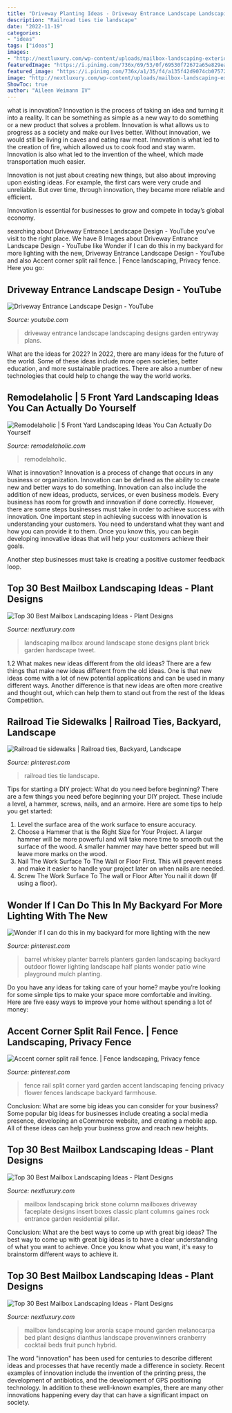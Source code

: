 ```yaml
---
title: "Driveway Planting Ideas - Driveway Entrance Landscape Landscaping Designs Garden Entryway Plans"
description: "Railroad ties tie landscape"
date: "2022-11-19"
categories:
- "ideas"
tags: ["ideas"]
images:
- "http://nextluxury.com/wp-content/uploads/mailbox-landscaping-exterior-ideas.jpg"
featuredImage: "https://i.pinimg.com/736x/69/53/0f/69530f72672a65e829ea04ece7c46e58--yard-fencing-split-rail-fence.jpg"
featured_image: "https://i.pinimg.com/736x/a1/35/f4/a135f42d9074cb0757233a1232ee5162.jpg"
image: "http://nextluxury.com/wp-content/uploads/mailbox-landscaping-exterior-ideas.jpg"
ShowToc: true
author: "Aileen Weimann IV"
---
```



what is innovation?
Innovation is the process of taking an idea and turning it into a reality. It can be something as simple as a new way to do something or a new product that solves a problem. Innovation is what allows us to progress as a society and make our lives better.
Without innovation, we would still be living in caves and eating raw meat. Innovation is what led to the creation of fire, which allowed us to cook food and stay warm. Innovation is also what led to the invention of the wheel, which made transportation much easier.

Innovation is not just about creating new things, but also about improving upon existing ideas. For example, the first cars were very crude and unreliable. But over time, through innovation, they became more reliable and efficient.

Innovation is essential for businesses to grow and compete in today’s global economy.

	

		
searching about Driveway Entrance Landscape Design - YouTube you've visit to the right place. We have 8 Images about Driveway Entrance Landscape Design - YouTube like Wonder if I can do this in my backyard for more lighting with the new, Driveway Entrance Landscape Design - YouTube and also Accent corner split rail fence. | Fence landscaping, Privacy fence. Here you go:
		
    
## Driveway Entrance Landscape Design - YouTube

<img loading=lazy src="https://i.ytimg.com/vi/_Kp54x20la4/maxresdefault.jpg" onerror="this.onerror=null;this.src='https://tse4.mm.bing.net/th?id=OIP.iAnzm5rHSiHP2sQdG4EndAHaEK&amp;pid=15.1';" alt="Driveway Entrance Landscape Design - YouTube">

_Source: youtube.com_

>driveway entrance landscape landscaping designs garden entryway plans. 

	

What are the ideas for 2022?
In 2022, there are many ideas for the future of the world. Some of these ideas include more open societies, better education, and more sustainable practices. There are also a number of new technologies that could help to change the way the world works.

    
## Remodelaholic | 5 Front Yard Landscaping Ideas You Can Actually Do Yourself

<img loading=lazy src="https://i1.wp.com/remodelaholic.com/wp-content/uploads/2015/04/5-Front-Yard-Landscaping-Ideas-via-tipsaholic.com_.jpg?resize=500%2C747&amp;ssl=1" onerror="this.onerror=null;this.src='https://tse4.mm.bing.net/th?id=OIP.WXORiBUKV1VUY6mlyfR5eAHaLE&amp;pid=15.1';" alt="Remodelaholic | 5 Front Yard Landscaping Ideas You Can Actually Do Yourself">

_Source: remodelaholic.com_

>remodelaholic. 

	

What is innovation?
Innovation is a process of change that occurs in any business or organization. Innovation can be defined as the ability to create new and better ways to do something. Innovation can also include the addition of new ideas, products, services, or even business models. Every business has room for growth and innovation if done correctly. However, there are some steps businesses must take in order to achieve success with innovation.
One important step in achieving success with innovation is understanding your customers. You need to understand what they want and how you can provide it to them. Once you know this, you can begin developing innovative ideas that will help your customers achieve their goals.

Another step businesses must take is creating a positive customer feedback loop.

    
## Top 30 Best Mailbox Landscaping Ideas - Plant Designs

<img loading=lazy src="http://nextluxury.com/wp-content/uploads/paver-stone-mailbox-landscaping-ideas.jpg" onerror="this.onerror=null;this.src='https://tse2.mm.bing.net/th?id=OIP.apvAwIfM7ubdR5s6eLoHqAHaFj&amp;pid=15.1';" alt="Top 30 Best Mailbox Landscaping Ideas - Plant Designs">

_Source: nextluxury.com_

>landscaping mailbox around landscape stone designs plant brick garden hardscape tweet. 

	

1.2 What makes new ideas different from the old ideas?
There are a few things that make new ideas different from the old ideas. One is that new ideas come with a lot of new potential applications and can be used in many different ways. Another difference is that new ideas are often more creative and thought out, which can help them to stand out from the rest of the Ideas Competition.

    
## Railroad Tie Sidewalks | Railroad Ties, Backyard, Landscape

<img loading=lazy src="https://i.pinimg.com/736x/a1/35/f4/a135f42d9074cb0757233a1232ee5162.jpg" onerror="this.onerror=null;this.src='https://tse2.mm.bing.net/th?id=OIP.ZrGWA-sSE7meUp0GkZR_wQHaJ3&amp;pid=15.1';" alt="Railroad tie sidewalks | Railroad ties, Backyard, Landscape">

_Source: pinterest.com_

>railroad ties tie landscape. 

	

Tips for starting a DIY project: What do you need before beginning?
There are a few things you need before beginning your DIY project. These include a level, a hammer, screws, nails, and an armoire. Here are some tips to help you get started:
1. Level the surface area of the work surface to ensure accuracy.
2. Choose a Hammer that is the Right Size for Your Project. A larger hammer will be more powerful and will take more time to smooth out the surface of the wood. A smaller hammer may have better speed but will leave more marks on the wood.
3. Nail The Work Surface To The Wall or Floor First. This will prevent mess and make it easier to handle your project later on when nails are needed.
4. Screw The Work Surface To The wall or Floor After You nail it down (If using a floor).

    
## Wonder If I Can Do This In My Backyard For More Lighting With The New

<img loading=lazy src="https://i.pinimg.com/736x/3e/13/35/3e13355dd26d8423c33330f250c827a3.jpg" onerror="this.onerror=null;this.src='https://tse3.mm.bing.net/th?id=OIP.A1uKB5X4Eq0_24kJCLPRqAHaJ6&amp;pid=15.1';" alt="Wonder if I can do this in my backyard for more lighting with the new">

_Source: pinterest.com_

>barrel whiskey planter barrels planters garden landscaping backyard outdoor flower lighting landscape half plants wonder patio wine playground mulch planting. 

	

Do you have any ideas for taking care of your home? maybe you’re looking for some simple tips to make your space more comfortable and inviting. Here are five easy ways to improve your home without spending a lot of money:

    
## Accent Corner Split Rail Fence. | Fence Landscaping, Privacy Fence

<img loading=lazy src="https://i.pinimg.com/736x/69/53/0f/69530f72672a65e829ea04ece7c46e58--yard-fencing-split-rail-fence.jpg" onerror="this.onerror=null;this.src='https://tse3.mm.bing.net/th?id=OIP.tDTqH1n91fV0H9D9b6z79AHaFj&amp;pid=15.1';" alt="Accent corner split rail fence. | Fence landscaping, Privacy fence">

_Source: pinterest.com_

>fence rail split corner yard garden accent landscaping fencing privacy flower fences landscape backyard farmhouse. 

	

Conclusion: What are some big ideas you can consider for your business?
Some popular big ideas for businesses include creating a social media presence, developing an eCommerce website, and creating a mobile app. All of these ideas can help your business grow and reach new heights.

    
## Top 30 Best Mailbox Landscaping Ideas - Plant Designs

<img loading=lazy src="http://nextluxury.com/wp-content/uploads/small-plant-ideas-for-mailbox-landscaping.jpg" onerror="this.onerror=null;this.src='https://tse2.mm.bing.net/th?id=OIP.tZ7YIurZUAdQ872JoaXj3wAAAA&amp;pid=15.1';" alt="Top 30 Best Mailbox Landscaping Ideas - Plant Designs">

_Source: nextluxury.com_

>mailbox landscaping brick stone column mailboxes driveway faceplate designs insert boxes classic plant columns gaines rock entrance garden residential pillar. 

	

Conclusion: What are the best ways to come up with great big ideas?
The best way to come up with great big ideas is to have a clear understanding of what you want to achieve. Once you know what you want, it's easy to brainstorm different ways to achieve it.

    
## Top 30 Best Mailbox Landscaping Ideas - Plant Designs

<img loading=lazy src="http://nextluxury.com/wp-content/uploads/mailbox-landscaping-exterior-ideas.jpg" onerror="this.onerror=null;this.src='https://tse2.mm.bing.net/th?id=OIP.Dyz0dAi2EaEHtkNC_18NcgHaFS&amp;pid=15.1';" alt="Top 30 Best Mailbox Landscaping Ideas - Plant Designs">

_Source: nextluxury.com_

>mailbox landscaping low aronia scape mound garden melanocarpa bed plant designs dianthus landscape provenwinners cranberry cocktail beds fruit punch hybrid. 

	

The word "innovation" has been used for centuries to describe different ideas and processes that have recently made a difference in society. Recent examples of innovation include the invention of the printing press, the development of antibiotics, and the development of GPS positioning technology. In addition to these well-known examples, there are many other innovations happening every day that can have a significant impact on society.

